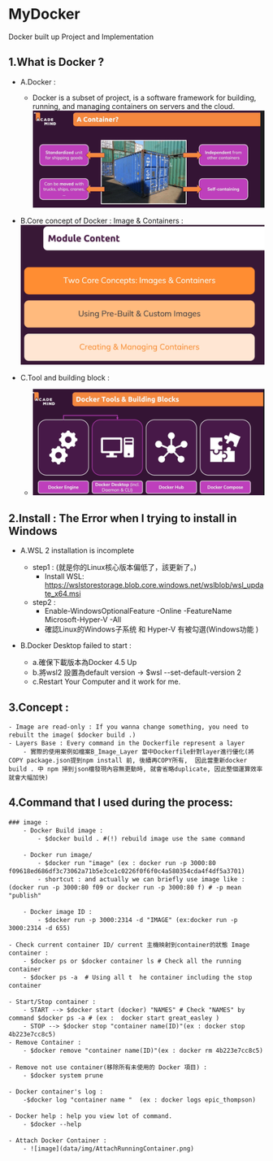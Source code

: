 # MyDocker
Docker built up Project and Implementation

## 1.What is Docker ?
- A.Docker : 
    - Docker is a subset of project, is a software framework for building, running, and managing containers on servers and the cloud.<br>
 ![image](data/img/container.png)

- B.Core concept of Docker : Image & Containers :<br>
 ![image](data/img/image_container.png)


- C.Tool and building block :<br>
    - ![image](data/img/Docker_Tool.png)


## 2.Install : The Error when I trying to install in Windows

- A.WSL 2 installation is incomplete
    - step1 : (就是你的Linux核心版本偏低了，該更新了。)
        - Install WSL: https://wslstorestorage.blob.core.windows.net/wslblob/wsl_update_x64.msi
    - step2 : 
        - Enable-WindowsOptionalFeature -Online -FeatureName Microsoft-Hyper-V -All 
        - 確認Linux的Windows子系统 和 Hyper-V 有被勾選(Windows功能 )

- B.Docker Desktop failed to start : 
    - a.確保下載版本為Docker 4.5 Up
    - b.將wsl2 設置為default version -> $wsl --set-default-version 2
    - c.Restart Your Computer
    and it work for me.

## 3.Concept : 
    - Image are read-only : If you wanna change something, you need to rebuilt the image( $docker build .)  
    - Layers Base : Every command in the Dockerfile represent a layer
        - 實際的使用案例如檔案B_Image_Layer 當中Dockerfile針對layer進行優化(將COPY package.json提到npm install 前, 後續再COPY所有,  因此當重新docker build . 中 npm 掃到json檔發現內容無更動時, 就會省略duplicate, 因此整個運算效率就會大幅加快)

## 4.Command that I used during the process:

    ### image :
        - Docker Build image : 
            - $docker build . #(!) rebuild image use the same command
        
        - Docker run image/ 
            - $docker run "image" (ex : docker run -p 3000:80 f09618ed686df3c73062a71b5e3ce1c0226f0f6f0c4a580354cda4f4df5a3701)
            - shortcut : and actually we can briefly use image like : (docker run -p 3000:80 f09 or docker run -p 3000:80 f) # -p mean "publish"
        
        - Docker image ID : 
            - $docker run -p 3000:2314 -d "IMAGE" (ex:docker run -p 3000:2314 -d 655)

    - Check current container ID/ current 主機映射到container的狀態 Image container : 
        - $docker ps or $docker container ls # Check all the running container
        - $docker ps -a  # Using all t  he container including the stop container

    - Start/Stop container :
        - START --> $docker start (docker) "NAMES" # Check "NAMES" by command $docker ps -a # (ex :  docker start great_easley )
        - STOP --> $docker stop "container name(ID)"(ex : docker stop 4b223e7cc8c5)
    - Remove Container : 
        - $docker remove "container name(ID)"(ex : docker rm 4b223e7cc8c5)

    - Remove not use container(移除所有未使用的 Docker 項目) : 
        - $docker system prune

    - Docker container's log : 
        -$docker log "container name "  (ex : docker logs epic_thompson)

    - Docker help : help you view lot of command.
        - $docker --help  

    - Attach Docker Container :
        - ![image](data/img/AttachRunningContainer.png)
